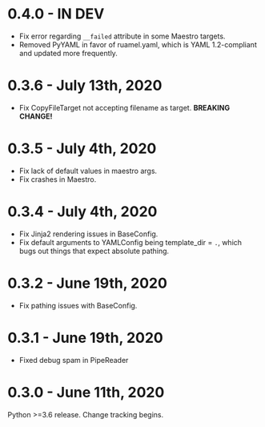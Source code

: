# 0.4.0 - IN DEV

* Fix error regarding `__failed` attribute in some Maestro targets.
* Removed PyYAML in favor of ruamel.yaml, which is YAML 1.2-compliant and updated more frequently.

# 0.3.6 - July 13th, 2020

* Fix CopyFileTarget not accepting filename as target. **BREAKING CHANGE!**

# 0.3.5 - July 4th, 2020

* Fix lack of default values in maestro args.
* Fix crashes in Maestro.

# 0.3.4 - July 4th, 2020

* Fix Jinja2 rendering issues in BaseConfig.
* Fix default arguments to YAMLConfig being template_dir = `.`, which bugs out things that expect absolute pathing.

# 0.3.2 - June 19th, 2020

* Fix pathing issues with BaseConfig.

# 0.3.1 - June 19th, 2020

* Fixed debug spam in PipeReader

# 0.3.0 - June 11th, 2020

Python >=3.6 release. Change tracking begins.
